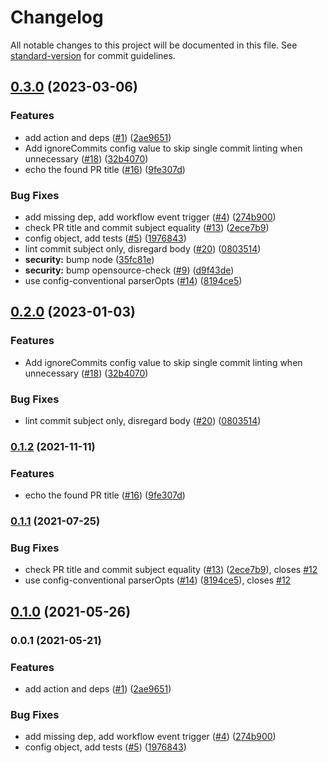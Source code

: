 # Changelog

All notable changes to this project will be documented in this file. See [standard-version](https://github.com/conventional-changelog/standard-version) for commit guidelines.

## [0.3.0](https://github.com/quinnjn/conventional-pull-request-action/compare/v0.2.0...v0.3.0) (2023-03-06)


### Features

* add action and deps ([#1](https://github.com/quinnjn/conventional-pull-request-action/issues/1)) ([2ae9651](https://github.com/quinnjn/conventional-pull-request-action/commit/2ae9651614d7ddb446207063dfb4b47abdeced61))
* Add ignoreCommits config value to skip single commit linting when unnecessary ([#18](https://github.com/quinnjn/conventional-pull-request-action/issues/18)) ([32b4070](https://github.com/quinnjn/conventional-pull-request-action/commit/32b40700c0bfac3461112cda5ac97c61148a57c8))
* echo the found PR title ([#16](https://github.com/quinnjn/conventional-pull-request-action/issues/16)) ([9fe307d](https://github.com/quinnjn/conventional-pull-request-action/commit/9fe307d4fdb5c23c67a3563d3da40923ea0dd406))


### Bug Fixes

* add missing dep, add workflow event trigger ([#4](https://github.com/quinnjn/conventional-pull-request-action/issues/4)) ([274b900](https://github.com/quinnjn/conventional-pull-request-action/commit/274b900a42d548f09d45afebdcd2caf346727021))
* check PR title and commit subject equality ([#13](https://github.com/quinnjn/conventional-pull-request-action/issues/13)) ([2ece7b9](https://github.com/quinnjn/conventional-pull-request-action/commit/2ece7b9853f4694626250e611203e474911f803d))
* config object, add tests ([#5](https://github.com/quinnjn/conventional-pull-request-action/issues/5)) ([1976843](https://github.com/quinnjn/conventional-pull-request-action/commit/1976843e827f46e4799ff540e65acc2ce6a4fe61))
* lint commit subject only, disregard body ([#20](https://github.com/quinnjn/conventional-pull-request-action/issues/20)) ([0803514](https://github.com/quinnjn/conventional-pull-request-action/commit/0803514b8fc100e9174110f9455779fdb36a5b64))
* **security:** bump node ([35fc81e](https://github.com/quinnjn/conventional-pull-request-action/commit/35fc81e028796262f964a82d0ff919ff3b944540))
* **security:** bump opensource-check ([#9](https://github.com/quinnjn/conventional-pull-request-action/issues/9)) ([d9f43de](https://github.com/quinnjn/conventional-pull-request-action/commit/d9f43de92ad6d11d8b8a45ab55936db60e032c3a))
* use config-conventional parserOpts ([#14](https://github.com/quinnjn/conventional-pull-request-action/issues/14)) ([8194ce5](https://github.com/quinnjn/conventional-pull-request-action/commit/8194ce551261c4cb3687da8213b35915571c25c1))

## [0.2.0](https://github.com/CondeNast/conventional-pull-request-action/compare/v0.1.2...v0.2.0) (2023-01-03)


### Features

* Add ignoreCommits config value to skip single commit linting when unnecessary ([#18](https://github.com/CondeNast/conventional-pull-request-action/issues/18)) ([32b4070](https://github.com/CondeNast/conventional-pull-request-action/commit/32b40700c0bfac3461112cda5ac97c61148a57c8))


### Bug Fixes

* lint commit subject only, disregard body ([#20](https://github.com/CondeNast/conventional-pull-request-action/issues/20)) ([0803514](https://github.com/CondeNast/conventional-pull-request-action/commit/0803514b8fc100e9174110f9455779fdb36a5b64))

### [0.1.2](https://github.com/CondeNast/conventional-pull-request/compare/v0.1.1...v0.1.2) (2021-11-11)


### Features

* echo the found PR title ([#16](https://github.com/CondeNast/conventional-pull-request/issues/16)) ([9fe307d](https://github.com/CondeNast/conventional-pull-request/commit/9fe307d4fdb5c23c67a3563d3da40923ea0dd406))

### [0.1.1](https://github.com/CondeNast/conventional-pull-request/compare/v0.1.0...v0.1.1) (2021-07-25)


### Bug Fixes

* check PR title and commit subject equality ([#13](https://github.com/CondeNast/conventional-pull-request/issues/13)) ([2ece7b9](https://github.com/CondeNast/conventional-pull-request/commit/2ece7b9853f4694626250e611203e474911f803d)), closes [#12](https://github.com/CondeNast/conventional-pull-request/issues/12)
* use config-conventional parserOpts ([#14](https://github.com/CondeNast/conventional-pull-request/issues/14)) ([8194ce5](https://github.com/CondeNast/conventional-pull-request/commit/8194ce551261c4cb3687da8213b35915571c25c1)), closes [#12](https://github.com/CondeNast/conventional-pull-request/issues/12)

## [0.1.0](https://github.com/CondeNast/conventional-pull-request/compare/v0.0.2...v0.1.0) (2021-05-26)

### 0.0.1 (2021-05-21)


### Features

* add action and deps ([#1](https://github.com/CondeNast/conventional-pull-request/issues/1)) ([2ae9651](https://github.com/CondeNast/conventional-pull-request/commit/2ae9651614d7ddb446207063dfb4b47abdeced61))


### Bug Fixes

* add missing dep, add workflow event trigger ([#4](https://github.com/CondeNast/conventional-pull-request/issues/4)) ([274b900](https://github.com/CondeNast/conventional-pull-request/commit/274b900a42d548f09d45afebdcd2caf346727021))
* config object, add tests ([#5](https://github.com/CondeNast/conventional-pull-request/issues/5)) ([1976843](https://github.com/CondeNast/conventional-pull-request/commit/1976843e827f46e4799ff540e65acc2ce6a4fe61))
